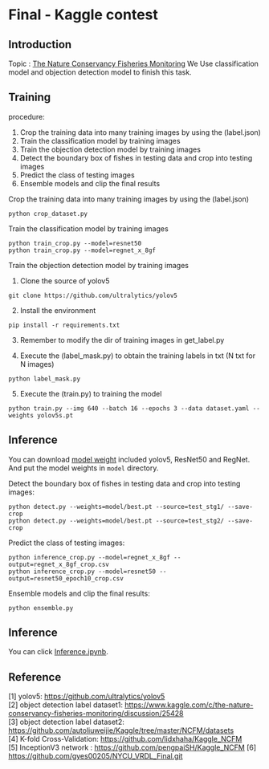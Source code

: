 # Final - Kaggle contest

## Introduction
Topic : [The Nature Conservancy Fisheries Monitoring](https://www.kaggle.com/c/the-nature-conservancy-fisheries-monitoring)
We Use classification model and objection detection model to finish this task.

## Training 
procedure:
1. Crop the training data into many training images by using the (label.json)
2. Train the classification model by training images
3. Train the objection detection model by training images
4. Detect the boundary box of fishes in testing data and crop into testing images
5. Predict the class of testing images
6. Ensemble models and clip the final results

Crop the training data into many training images by using the (label.json)
```
python crop_dataset.py 
```
Train the classification model by training images
```
python train_crop.py --model=resnet50
python train_crop.py --model=regnet_x_8gf 
```
Train the objection detection model by training images
1. Clone the source of yolov5 
```
git clone https://github.com/ultralytics/yolov5  
```
2. Install the environment
```
pip install -r requirements.txt    
```
3. Remember to modify the dir of training images in get_label.py

4. Execute the (label_mask.py) to obtain the training labels in txt (N txt for N images)
```
python label_mask.py  
```
5. Execute the (train.py) to training the model
```
python train.py --img 640 --batch 16 --epochs 3 --data dataset.yaml --weights yolov5s.pt
```

## Inference
You can download [model weight](https://drive.google.com/drive/folders/104ZJATHoQJcIoAiDLS3PKJUOY3oAirGN?usp=sharing) included yolov5, ResNet50 and RegNet. And put the model weights in `model` directory.

Detect the boundary box of fishes in testing data and crop into testing images:

```
python detect.py --weights=model/best.pt --source=test_stg1/ --save-crop
python detect.py --weights=model/best.pt --source=test_stg2/ --save-crop
```
          
Predict the class of testing images:

```
python inference_crop.py --model=regnet_x_8gf --output=regnet_x_8gf_crop.csv
python inference_crop.py --model=resnet50 --output=resnet50_epoch10_crop.csv
```

Ensemble models and clip the final results:

```
python ensemble.py
```

## Inference

You can click [Inference.ipynb](https://colab.research.google.com/drive/13vLcOs_x6R_ALSdEjlYYxuOcER0Xr-gd?usp=sharing).

## Reference
[1] yolov5: https://github.com/ultralytics/yolov5  
[2] object detection label dataset1: https://www.kaggle.com/c/the-nature-conservancy-fisheries-monitoring/discussion/25428  
[3] object detection label dataset2: https://github.com/autoliuweijie/Kaggle/tree/master/NCFM/datasets  
[4] K-fold Cross-Validation: https://github.com/lidxhaha/Kaggle_NCFM  
[5] InceptionV3 network : https://github.com/pengpaiSH/Kaggle_NCFM
[6] https://github.com/gyes00205/NYCU_VRDL_Final.git
